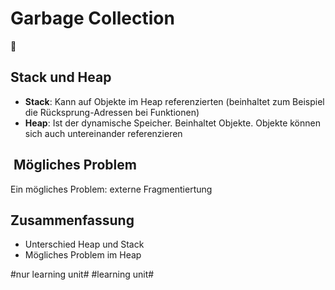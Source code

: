# Garbage Collection
🚮

## Stack und Heap
- **Stack**: Kann auf Objekte im Heap referenzierten (beinhaltet zum Beispiel die Rücksprung-Adressen bei Funktionen)
- **Heap**: Ist der dynamische Speicher. Beinhaltet Objekte. Objekte können sich auch untereinander referenzieren

##  Mögliches Problem
Ein mögliches Problem: externe Fragmentiertung

## Zusammenfassung
- Unterschied Heap und Stack
- Mögliches Problem im Heap

#nur learning unit# #learning unit#